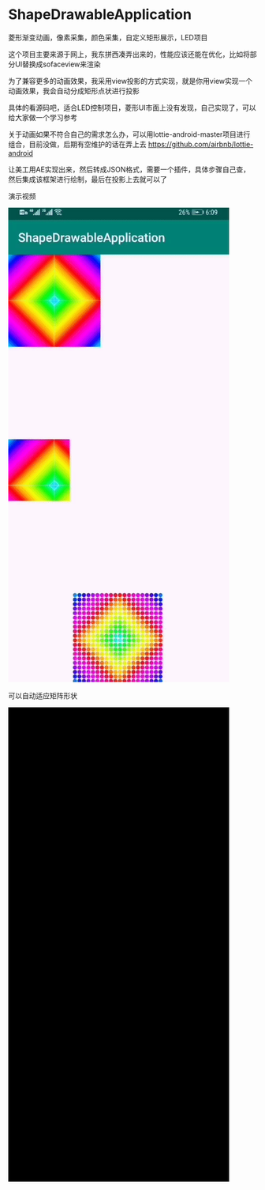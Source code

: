 # ShapeDrawableApplication

菱形渐变动画，像素采集，颜色采集，自定义矩形展示，LED项目

这个项目主要来源于网上，我东拼西凑弄出来的，性能应该还能在优化，比如将部分UI替换成sofaceview来渲染

为了兼容更多的动画效果，我采用view投影的方式实现，就是你用view实现一个动画效果，我会自动分成矩形点状进行投影

具体的看源码吧，适合LED控制项目，菱形UI市面上没有发现，自己实现了，可以给大家做一个学习参考

关于动画如果不符合自己的需求怎么办，可以用lottie-android-master项目进行组合，目前没做，后期有空维护的话在弄上去
https://github.com/airbnb/lottie-android

让美工用AE实现出来，然后转成JSON格式，需要一个插件，具体步骤自己查，然后集成该框架进行绘制，最后在投影上去就可以了

演示视频


![image](https://github.com/TsaiYongChuan/ShapeDrawableApplication/blob/master/ezgif.com-optimize.gif)

可以自动适应矩阵形状


![image](https://github.com/TsaiYongChuan/ShapeDrawableApplication/blob/master/ezgif.com-video-to-gif.gif)
